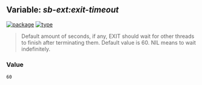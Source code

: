 ## Variable: ***sb-ext:*exit-timeout****
[![package](https://img.shields.io/badge/Package-SB--EXT-5f9ea0.svg?style=social&colorA=999999)](../) [![type](https://img.shields.io/badge/Type-Variable-5f9ea0.svg?style=social&colorA=999999)](../#variable) 

> Default amount of seconds, if any, EXIT should wait for other
> threads to finish after terminating them. Default value is 60. NIL
> means to wait indefinitely.

### Value
```
60
```
